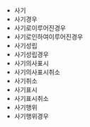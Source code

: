 - 사기
- 사기경우
- 사기로이루어진경우
- 사기로인하여이루어진경우
- 사기성립
- 사기성립경우
- 사기의사표시
- 사기의사표시취소
- 사기취소
- 사기표시
- 사기표시취소
- 사기행위
- 사기행위경우
